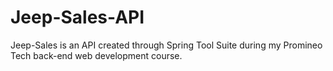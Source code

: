 # Jeep-Sales-API
Jeep-Sales is an API created through Spring Tool Suite during my Promineo Tech back-end web development course. 
